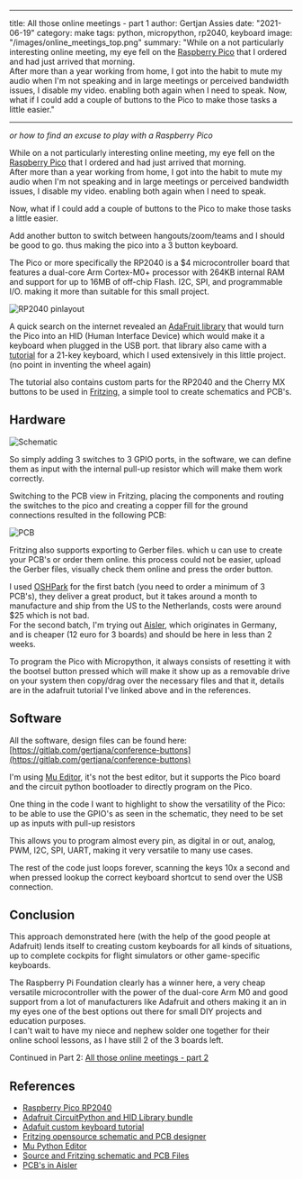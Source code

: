 
---
title: All those online meetings - part 1
author: Gertjan Assies
date: "2021-06-19"
category: make
tags: python, micropython, rp2040, keyboard
image: "/images/online_meetings_top.png"
summary: "While on a not particularly interesting online meeting, my eye fell on the [Raspberry Pico](https://www.raspberrypi.org/products/raspberry-pi-pico/) that I ordered and had just arrived that morning.  
After more than a year working from home, I got into the habit to mute my audio when I'm not speaking and in large meetings or perceived bandwidth issues, I disable my video. enabling both again when I need to speak.
Now, what if I could add a couple of buttons to the Pico to make those tasks a little easier."

---

_or how to find an excuse to play with a Raspberry Pico_

While on a not particularly interesting online meeting, my eye fell on the [Raspberry Pico](https://www.raspberrypi.org/products/raspberry-pi-pico/) that I ordered and had just arrived that morning.  
After more than a year working from home, I got into the habit to mute my audio when I'm not speaking and in large meetings or perceived bandwidth issues, I disable my video. enabling both again when I need to speak.

Now, what if I could add a couple of buttons to the Pico to make those tasks a little easier.

Add another button to switch between hangouts/zoom/teams and I should be good to go. thus making the pico into a 3 button keyboard.

The Pico or more specifically the RP2040 is a $4 microcontroller board that features a dual-core Arm Cortex-M0+ processor with 264KB internal RAM and support for up to 16MB of off-chip Flash. I2C, SPI, and programmable I/O. making it more than suitable for this small project.

![RP2040 pinlayout](/images/online_meetings_1.png)

A quick search on the internet revealed an [AdaFruit library](https://circuitpython.readthedocs.io/projects/hid/en/latest/) that would turn the Pico into an HID (Human Interface Device) which would make it a keyboard when plugged in the USB port. that library also came with a [tutorial](https://learn.adafruit.com/diy-pico-mechanical-keyboard-with-fritzing-circuitpython/overview) for a 21-key keyboard, which I used extensively in this little project. (no point in inventing the wheel again)

The tutorial also contains custom parts for the RP2040 and the Cherry MX buttons to be used in [Fritzing](https://fritzing.org/), a simple tool to create schematics and PCB's.

## Hardware

![Schematic](/images/online_meetings_2.png)

So simply adding 3 switches to 3 GPIO ports, in the software, we can define them as input with the internal pull-up resistor which will make them work correctly.

Switching to the PCB view in Fritzing, placing the components and routing the switches to the pico and creating a copper fill for the ground connections resulted in the following PCB:

![PCB](/images/online_meetings_3.png)

Fritzing also supports exporting to Gerber files. which u can use to create your PCB's or order them online. this process could not be easier, upload the Gerber files, visually check them online and press the order button.

I used [OSHPark](https://oshpark.com/) for the first batch (you need to order a minimum of 3 PCB's), they deliver a great product, but it takes around a month to manufacture and ship from the US to the Netherlands, costs were around $25 which is not bad.  
For the second batch, I'm trying out [Aisler](https://aisler.net/), which originates in Germany, and is cheaper (12 euro for 3 boards) and should be here in less than 2 weeks.

To program the Pico with Micropython, it always consists of resetting it with the bootsel button pressed which will make it show up as a removable drive on your system then copy/drag over the necessary files and that it, details are in the adafruit tutorial I've linked above and in the references.

## Software


All the software, design files can be found here:  
[https://gitlab.com/gertjana/conference-buttons](https://gitlab.com/gertjana/conference-buttons)

I'm using [Mu Editor](https://codewith.mu/), it's not the best editor, but it supports the Pico board and the circuit python bootloader to directly program on the Pico.

One thing in the code I want to highlight to show the versatility of the Pico:  
to be able to use the GPIO's as seen in the schematic, they need to be set up as inputs with pull-up resistors

This allows you to program almost every pin, as digital in or out, analog, PWM, I2C, SPI, UART, making it very versatile to many use cases.

The rest of the code just loops forever, scanning the keys 10x a second and when pressed lookup the correct keyboard shortcut to send over the USB connection.

## Conclusion

This approach demonstrated here (with the help of the good people at Adafruit) lends itself to creating custom keyboards for all kinds of situations, up to complete cockpits for flight simulators or other game-specific keyboards.

The Raspberry Pi Foundation clearly has a winner here, a very cheap versatile microcontroller with the power of the dual-core Arm M0 and good support from a lot of manufacturers like Adafruit and others making it an in my eyes one of the best options out there for small DIY projects and education purposes.  
I can't wait to have my niece and nephew solder one together for their online school lessons, as I have still 2 of the 3 boards left.

Continued in Part 2: [All those online meetings - part 2](/blog/220801_online_meetings2)

## References

* [Raspberry Pico RP2040](https://www.raspberrypi.org/products/raspberry-pi-pico/)
* [Adafruit CircuitPython and HID Library bundle](https://circuitpython.org/libraries)
* [Adafuit custom keyboard tutorial](https://learn.adafruit.com/diy-pico-mechanical-keyboard-with-fritzing-circuitpython/overview)
* [Fritzing opensource schematic and PCB designer](https://fritzing.org/)
* [Mu Python Editor](https://codewith.mu/)
* [Source and Fritzing schematic and PCB Files](https://gitlab.com/gertjana/conference-buttons)
* [PCB's in Aisler](https://aisler.net/p/KHQPFARM)

